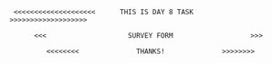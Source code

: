      <<<<<<<<<<<<<<<<<<<<      THIS IS DAY 8 TASK        >>>>>>>>>>>>>>>>>>>

          <<<                    SURVEY FORM                   >>>

             <<<<<<<<              THANKS!              >>>>>>>>